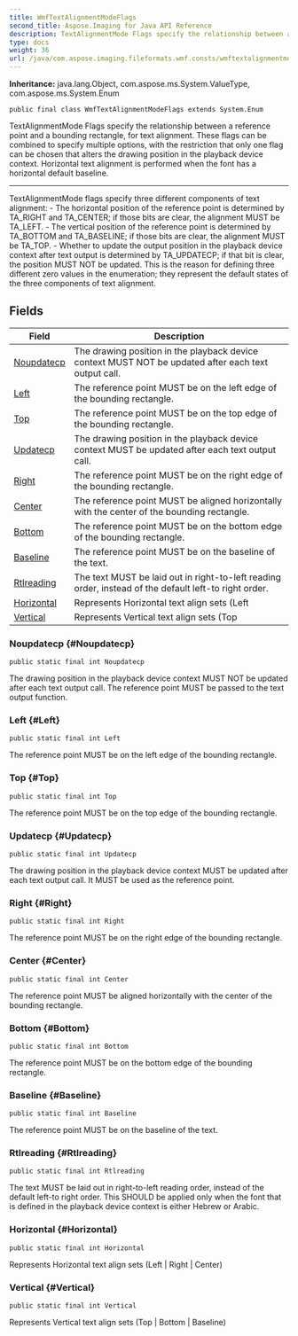 ```yaml
---
title: WmfTextAlignmentModeFlags
second_title: Aspose.Imaging for Java API Reference
description: TextAlignmentMode Flags specify the relationship between a reference point and a bounding rectangle for text alignment.
type: docs
weight: 36
url: /java/com.aspose.imaging.fileformats.wmf.consts/wmftextalignmentmodeflags/
---
```

**Inheritance:**
java.lang.Object, com.aspose.ms.System.ValueType, com.aspose.ms.System.Enum
```
public final class WmfTextAlignmentModeFlags extends System.Enum
```

TextAlignmentMode Flags specify the relationship between a reference point and a bounding rectangle, for text alignment. These flags can be combined to specify multiple options, with the restriction that only one flag can be chosen that alters the drawing position in the playback device context. Horizontal text alignment is performed when the font has a horizontal default baseline.

--------------------

TextAlignmentMode flags specify three different components of text alignment: - The horizontal position of the reference point is determined by TA\_RIGHT and TA\_CENTER; if those bits are clear, the alignment MUST be TA\_LEFT. - The vertical position of the reference point is determined by TA\_BOTTOM and TA\_BASELINE; if those bits are clear, the alignment MUST be TA\_TOP. - Whether to update the output position in the playback device context after text output is determined by TA\_UPDATECP; if that bit is clear, the position MUST NOT be updated. This is the reason for defining three different zero values in the enumeration; they represent the default states of the three components of text alignment.
## Fields

| Field | Description |
| --- | --- |
| [Noupdatecp](#Noupdatecp) | The drawing position in the playback device context MUST NOT be updated after each text output call. |
| [Left](#Left) | The reference point MUST be on the left edge of the bounding rectangle. |
| [Top](#Top) | The reference point MUST be on the top edge of the bounding rectangle. |
| [Updatecp](#Updatecp) | The drawing position in the playback device context MUST be updated after each text output call. |
| [Right](#Right) | The reference point MUST be on the right edge of the bounding rectangle. |
| [Center](#Center) | The reference point MUST be aligned horizontally with the center of the bounding rectangle. |
| [Bottom](#Bottom) | The reference point MUST be on the bottom edge of the bounding rectangle. |
| [Baseline](#Baseline) | The reference point MUST be on the baseline of the text. |
| [Rtlreading](#Rtlreading) | The text MUST be laid out in right-to-left reading order, instead of the default left-to right order. |
| [Horizontal](#Horizontal) | Represents Horizontal text align sets (Left | Right | Center) |
| [Vertical](#Vertical) | Represents Vertical text align sets (Top | Bottom | Baseline) |
### Noupdatecp {#Noupdatecp}
```
public static final int Noupdatecp
```


The drawing position in the playback device context MUST NOT be updated after each text output call. The reference point MUST be passed to the text output function.

### Left {#Left}
```
public static final int Left
```


The reference point MUST be on the left edge of the bounding rectangle.

### Top {#Top}
```
public static final int Top
```


The reference point MUST be on the top edge of the bounding rectangle.

### Updatecp {#Updatecp}
```
public static final int Updatecp
```


The drawing position in the playback device context MUST be updated after each text output call. It MUST be used as the reference point.

### Right {#Right}
```
public static final int Right
```


The reference point MUST be on the right edge of the bounding rectangle.

### Center {#Center}
```
public static final int Center
```


The reference point MUST be aligned horizontally with the center of the bounding rectangle.

### Bottom {#Bottom}
```
public static final int Bottom
```


The reference point MUST be on the bottom edge of the bounding rectangle.

### Baseline {#Baseline}
```
public static final int Baseline
```


The reference point MUST be on the baseline of the text.

### Rtlreading {#Rtlreading}
```
public static final int Rtlreading
```


The text MUST be laid out in right-to-left reading order, instead of the default left-to right order. This SHOULD be applied only when the font that is defined in the playback device context is either Hebrew or Arabic.

### Horizontal {#Horizontal}
```
public static final int Horizontal
```


Represents Horizontal text align sets (Left | Right | Center)

### Vertical {#Vertical}
```
public static final int Vertical
```


Represents Vertical text align sets (Top | Bottom | Baseline)

